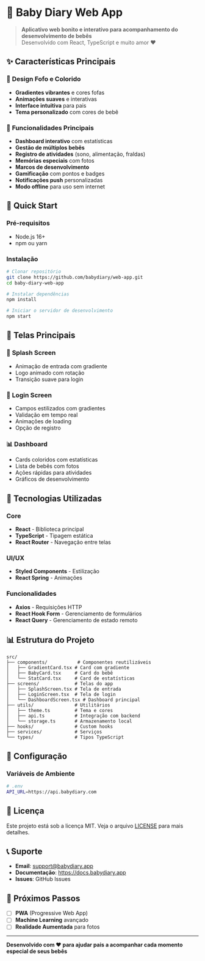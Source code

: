 # 🍼 Baby Diary Web App

> **Aplicativo web bonito e interativo para acompanhamento do desenvolvimento de bebês**  
> Desenvolvido com React, TypeScript e muito amor ❤️

## ✨ **Características Principais**

### 🎨 **Design Fofo e Colorido**
- **Gradientes vibrantes** e cores fofas
- **Animações suaves** e interativas
- **Interface intuitiva** para pais
- **Tema personalizado** com cores de bebê

### 📱 **Funcionalidades Principais**
- **Dashboard interativo** com estatísticas
- **Gestão de múltiplos bebês**
- **Registro de atividades** (sono, alimentação, fraldas)
- **Memórias especiais** com fotos
- **Marcos de desenvolvimento**
- **Gamificação** com pontos e badges
- **Notificações push** personalizadas
- **Modo offline** para uso sem internet

## 🚀 **Quick Start**

### Pré-requisitos
- Node.js 16+
- npm ou yarn

### Instalação

```bash
# Clonar repositório
git clone https://github.com/babydiary/web-app.git
cd baby-diary-web-app

# Instalar dependências
npm install

# Iniciar o servidor de desenvolvimento
npm start
```

## 📱 **Telas Principais**

### 🎨 **Splash Screen**
- Animação de entrada com gradiente
- Logo animado com rotação
- Transição suave para login

### 🔐 **Login Screen**
- Campos estilizados com gradientes
- Validação em tempo real
- Animações de loading
- Opção de registro

### 📊 **Dashboard**
- Cards coloridos com estatísticas
- Lista de bebês com fotos
- Ações rápidas para atividades
- Gráficos de desenvolvimento

## 🎯 **Tecnologias Utilizadas**

### **Core**
- **React** - Biblioteca principal
- **TypeScript** - Tipagem estática
- **React Router** - Navegação entre telas

### **UI/UX**
- **Styled Components** - Estilização
- **React Spring** - Animações

### **Funcionalidades**
- **Axios** - Requisições HTTP
- **React Hook Form** - Gerenciamento de formulários
- **React Query** - Gerenciamento de estado remoto

## 📊 **Estrutura do Projeto**

```
src/
├── components/           # Componentes reutilizáveis
│   ├── GradientCard.tsx # Card com gradiente
│   ├── BabyCard.tsx     # Card do bebê
│   └── StatCard.tsx     # Card de estatísticas
├── screens/             # Telas do app
│   ├── SplashScreen.tsx # Tela de entrada
│   ├── LoginScreen.tsx  # Tela de login
│   └── DashboardScreen.tsx # Dashboard principal
├── utils/               # Utilitários
│   ├── theme.ts         # Tema e cores
│   ├── api.ts           # Integração com backend
│   └── storage.ts       # Armazenamento local
├── hooks/               # Custom hooks
├── services/            # Serviços
└── types/               # Tipos TypeScript
```

## 🔧 **Configuração**

### **Variáveis de Ambiente**
```bash
# .env
API_URL=https://api.babydiary.com
```

## 📄 **Licença**

Este projeto está sob a licença MIT. Veja o arquivo [LICENSE](LICENSE) para mais detalhes.

## 📞 **Suporte**

- **Email**: support@babydiary.app
- **Documentação**: https://docs.babydiary.app
- **Issues**: GitHub Issues

## 🎉 **Próximos Passos**

- [ ] **PWA** (Progressive Web App)
- [ ] **Machine Learning** avançado
- [ ] **Realidade Aumentada** para fotos

---

**Desenvolvido com ❤️ para ajudar pais a acompanhar cada momento especial de seus bebês**